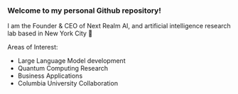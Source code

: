 ### Welcome to my personal Github repository!

I am the Founder & CEO of Next Realm AI, and artificial intelligence research lab based in New York City 👋

Areas of Interest:

- Large Language Model development
- Quantum Computing Research
- Business Applications
- Columbia University Collaboration

<!--
**tombustamante/tombustamante** is a ✨ _special_ ✨ repository because its `README.md` (this file) appears on your GitHub profile.




-->
